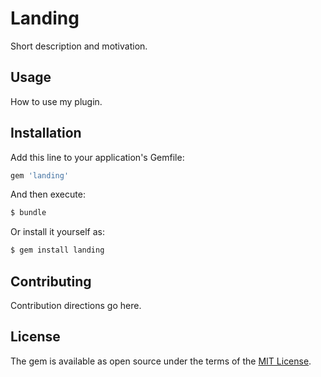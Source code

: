 # Landing
Short description and motivation.

## Usage
How to use my plugin.

## Installation
Add this line to your application's Gemfile:

```ruby
gem 'landing'
```

And then execute:
```bash
$ bundle
```

Or install it yourself as:
```bash
$ gem install landing
```

## Contributing
Contribution directions go here.

## License
The gem is available as open source under the terms of the [MIT License](https://opensource.org/licenses/MIT).
